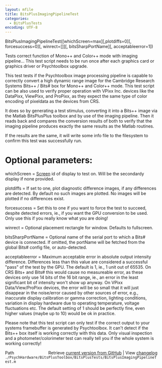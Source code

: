```yaml
---
layout: mfile
title: BitsPlusImagingPipelineTest
categories:
  - BitsPlusTests
encoding: UTF-8
---
```


BitsPlusImagingPipelineTest([whichScreen=max][,plotdiffs=0][, forcesuccess=0][, winrect=[]][, bitsSharpPortName][, acceptableerror=1])

Tests correct function of Mono++ and Color++ mode with imaging pipeline...
This test script needs to be run once after each graphics card or
graphics driver or Psychtoolbox upgrade.

This test tests if the Psychtoolbox image processing pipeline is capable
to correctly convert a high dynamic range image for the Cambridge
Research Systems Bits++ / Bits# box for Mono++ and Color++ mode. This
test script can be also used to verify proper operation with VPixx Inc.
devices like the DataPixx, ViewPixx, and ProPixx, as they expect the same
type of color encoding of pixeldata as the devices from CRS.

It does so by generating a test stimulus, converting it into a Bits++
image via the Matlab BitsPlusPlus toolbox and by use of the imaging
pipeline. Then it reads back and compares the conversion results of both
to verify that the imaging pipeline produces exactly the same results
as the Matlab routines.

If the results are the same, it will write some info file to the
filesystem to confirm this test was successfully run.

# Optional parameters:

whichScreen  = [Screen](/docs/Screen) id of display to test on. Will be the secondardy
               display if none provided.

plotdiffs    = If set to one, plot diagnostic difference images, if any
               differences are detected. By default no such images are plotted. No
               images will be plotted if no differences exist.

forcesuccess = Set this to one if you want to force the test to succeed,
               despite detected errors, ie., if you want the GPU
               conversion to be used. Only use this if you really know
               what you are doing!

winrect = Optional placement rectangle for window. Defaults to fullscreen.

bitsSharpPortName = Optional name of the serial port to which a Bits# device
                    is connected. If omitted, the portName will be fetched
                    from the global Bits# config file, or auto-detected.

acceptableerror = Maximum acceptable error in absolute output intensity
                  difference. Differences less than this value are
                  considered a successful "pass" of the test by the GPU.
                  The default is 1, ie., 1 unit out of 65535. On CRS
                  Bits+ and Bits# this would cause no measureable error,
                  as these devices only use 14 bits of the 16 bit range,
                  ie., an error in the least significant bit of intensity
                  won't show up anyway. On VPixx Data/View/ProPixx
                  devices, the error will be so small that it will just
                  disappear in the noise/error caused by other sources of
                  error, e.g., inaccurate display calibration or gamma
                  correction, lighting conditions, variation in display
                  hardware due to operating temperature, voltage
                  fluctuations etc. The default setting of 1 should be
                  perfectly fine, even higher values (maybe up to 10)
                  would be ok in practice.

Please note that this test script can only test if the correct output to
your systems framebuffer is generated by Psychtoolbox. It can't detect if
the Bits++ box itself is working correctly with this data. Only visual
inspection and a photometer/colorimeter test can really tell you if the
whole system is working correctly!


<div class="code_header" style="text-align:right;">
  <span style="float:left;">Path&nbsp;&nbsp;</span> <span class="counter">Retrieve <a href=
  "https://raw.github.com/Psychtoolbox-3/Psychtoolbox-3/beta/./PsychHardware/BitsPlusToolbox/BitsPlusTests/BitsPlusImagingPipelineTest.m">current version from GitHub</a> | View <a href=
  "https://github.com/Psychtoolbox-3/Psychtoolbox-3/commits/beta/./PsychHardware/BitsPlusToolbox/BitsPlusTests/BitsPlusImagingPipelineTest.m">changelog</a></span>
</div>
<div class="code">
  <code>./PsychHardware/BitsPlusToolbox/BitsPlusTests/BitsPlusImagingPipelineTest.m</code>
</div>
